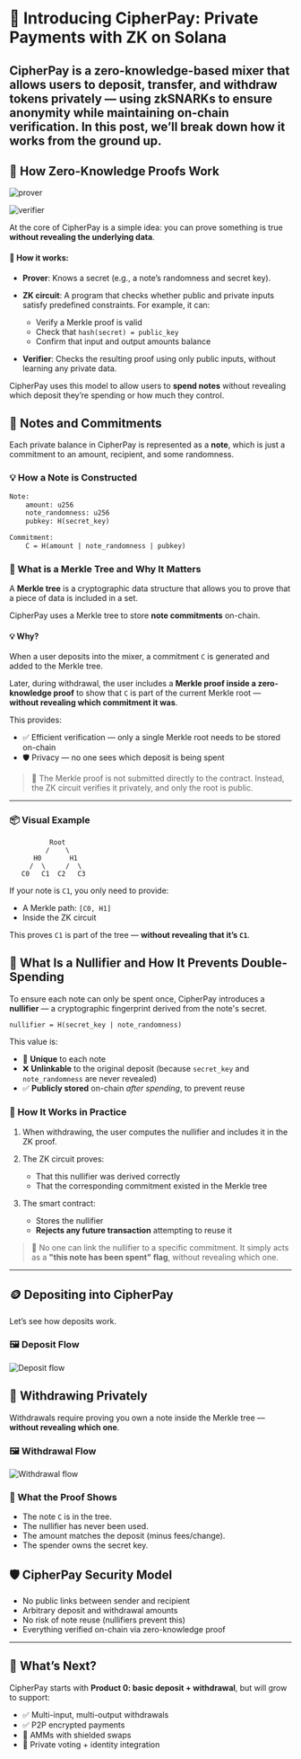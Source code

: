 # 🔐 Introducing CipherPay: Private Payments with ZK on Solana

**CipherPay** is a zero-knowledge-based mixer that allows users to deposit, transfer, and withdraw tokens privately — using zkSNARKs to ensure anonymity while maintaining on-chain verification. In this post, we’ll break down how it works from the ground up.
---


## 🧠 How Zero-Knowledge Proofs Work

![prover](prover.png)

![verifier](verifier.png)

At the core of CipherPay is a simple idea: you can prove something is true **without revealing the underlying data**.

#### 🧩 How it works:

* **Prover**: Knows a secret (e.g., a note’s randomness and secret key).
* **ZK circuit**: A program that checks whether public and private inputs satisfy predefined constraints.
  For example, it can:

  * Verify a Merkle proof is valid
  * Check that `hash(secret) = public_key`
  * Confirm that input and output amounts balance
* **Verifier**: Checks the resulting proof using only public inputs, without learning any private data.

CipherPay uses this model to allow users to **spend notes** without revealing which deposit they’re spending or how much they control.

## 🔐 Notes and Commitments

Each private balance in CipherPay is represented as a **note**, which is just a commitment to an amount, recipient, and some randomness.

### 💡 How a Note is Constructed

```txt
Note:
    amount: u256
    note_randomness: u256
    pubkey: H(secret_key)

Commitment: 
    C = H(amount | note_randomness | pubkey)
```

### 🌲 What is a Merkle Tree and Why It Matters

A **Merkle tree** is a cryptographic data structure that allows you to prove that a piece of data is included in a set.

CipherPay uses a Merkle tree to store **note commitments** on-chain.

#### 💡 Why?

When a user deposits into the mixer, a commitment `C` is generated and added to the Merkle tree.

Later, during withdrawal, the user includes a **Merkle proof inside a zero-knowledge proof** to show that `C` is part of the current Merkle root — **without revealing which commitment it was**.

This provides:

* ✅ Efficient verification — only a single Merkle root needs to be stored on-chain
* 🛡️ Privacy — no one sees which deposit is being spent

> 📌 The Merkle proof is not submitted directly to the contract.
> Instead, the ZK circuit verifies it privately, and only the root is public.

---

### 📦 Visual Example

```
          Root
         /    \
      H0       H1
     /  \     /  \
   C0   C1  C2   C3
```

If your note is `C1`, you only need to provide:

* A Merkle path: `[C0, H1]`
* Inside the ZK circuit

This proves `C1` is part of the tree — **without revealing that it’s `C1`**.

## 🔁 What Is a Nullifier and How It Prevents Double-Spending

To ensure each note can only be spent once, CipherPay introduces a **nullifier** — a cryptographic fingerprint derived from the note's secret.

```txt
nullifier = H(secret_key | note_randomness)
```

This value is:

* 💯 **Unique** to each note
* ❌ **Unlinkable** to the original deposit (because `secret_key` and `note_randomness` are never revealed)
* ✅ **Publicly stored** on-chain *after spending*, to prevent reuse

### 🔐 How It Works in Practice

1. When withdrawing, the user computes the nullifier and includes it in the ZK proof.
2. The ZK circuit proves:

   * That this nullifier was derived correctly
   * That the corresponding commitment existed in the Merkle tree
3. The smart contract:

   * Stores the nullifier
   * **Rejects any future transaction** attempting to reuse it

> 🔎 No one can link the nullifier to a specific commitment.
> It simply acts as a **"this note has been spent" flag**, without revealing which one.

---

## 🪙 Depositing into CipherPay

Let’s see how deposits work.

### 🖼️ Deposit Flow

![Deposit flow](deposit_diagram.png)

## 💸 Withdrawing Privately

Withdrawals require proving you own a note inside the Merkle tree — **without revealing which one**.

### 🖼️ Withdrawal Flow

![Withdrawal flow](withdrawal_flow.png)

### 🔐 What the Proof Shows

* The note `C` is in the tree.
* The nullifier has never been used.
* The amount matches the deposit (minus fees/change).
* The spender owns the secret key.

## 🛡️ CipherPay Security Model

* No public links between sender and recipient
* Arbitrary deposit and withdrawal amounts
* No risk of note reuse (nullifiers prevent this)
* Everything verified on-chain via zero-knowledge proof

---

## 🔭 What’s Next?

CipherPay starts with **Product 0: basic deposit + withdrawal**, but will grow to support:

* ✅ Multi-input, multi-output withdrawals
* ✅ P2P encrypted payments
* 🧪 AMMs with shielded swaps
* 🧪 Private voting + identity integration

